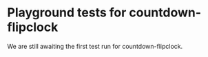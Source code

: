 # Playground tests for countdown-flipclock
We are still awaiting the first test run for countdown-flipclock.
